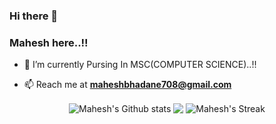 ### Hi there 👋
### Mahesh here..!!

- 🌱 I’m currently Pursing In MSC(COMPUTER SCIENCE)..!!

- 📫 Reach me at **maheshbhadane708@gmail.com**

<!--
**Mahesh-Bhadane/Mahesh-Bhadane** is a ✨ _special_ ✨ repository because its `README.md` (this file) appears on your GitHub profile.

Here are some ideas to get you started:

- 🔭 I’m currently working on ...
- 🌱 I’m currently learning ...
- 👯 I’m looking to collaborate on ...
- 🤔 I’m looking for help with ...
- 💬 Ask me about ...
- 📫 How to reach me: ...
- 😄 Pronouns: ...
- ⚡ Fun fact: ...
-->
<p align="center">
<img align="center" src="https://github-readme-stats.vercel.app/api?username=Mahesh-Bhadane&show_icons=true&border=true&icon_color=79ff97&text_color=efefef&bg_color=24292e&title_color=fff" alt="Mahesh's Github stats">
<img align="center" src="https://github-readme-stats.vercel.app/api/top-langs/?username=Mahesh-Bhadane&hide_title=false&layout=compact&bg_color=24292e&text_color=fff&title_color=fff">
<img align="center" src="https://github-readme-streak-stats.herokuapp.com/?user=Mahesh-Bhadane&theme=tokyonight" alt="Mahesh's Streak">
</p>
